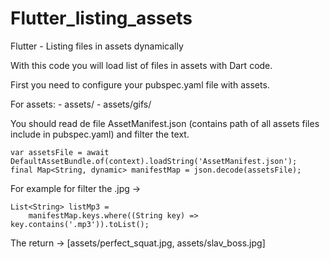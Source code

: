 # Flutter_listing_assets
Flutter - Listing files in assets dynamically

With this code you will load list of files in assets with Dart code.

First you need to configure your pubspec.yaml file with assets.

For 
  assets:
    - assets/
    - assets/gifs/

You should read de file AssetManifest.json (contains path of all assets files include in pubspec.yaml) 
and filter the text.

    var assetsFile = await DefaultAssetBundle.of(context).loadString('AssetManifest.json');
    final Map<String, dynamic> manifestMap = json.decode(assetsFile);
    
    
For example for filter the .jpg ->

    List<String> listMp3 =
        manifestMap.keys.where((String key) => key.contains('.mp3')).toList();
    
    
The return -> [assets/perfect_squat.jpg, assets/slav_boss.jpg]

